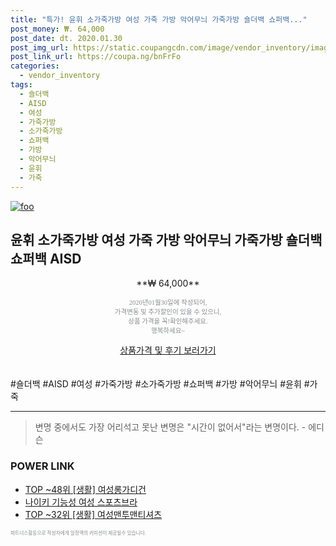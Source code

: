 ```yaml
--- 
title: "특가! 윤휘 소가죽가방 여성 가죽 가방 악어무늬 가죽가방 숄더백 쇼퍼백..." 
post_money: ₩. 64,000 
post_date: dt. 2020.01.30 
post_img_url: https://static.coupangcdn.com/image/vendor_inventory/images/2019/02/15/0/1/4a04e841-fcce-48d6-853d-6501433e9cfc.jpg 
post_link_url: https://coupa.ng/bnFrFo 
categories: 
  - vendor_inventory 
tags: 
  - 숄더백 
  - AISD 
  - 여성 
  - 가죽가방 
  - 소가죽가방 
  - 쇼퍼백 
  - 가방 
  - 악어무늬 
  - 윤휘 
  - 가죽 
--- 
```

[![foo](https://static.coupangcdn.com/image/vendor_inventory/images/2019/02/15/0/1/4a04e841-fcce-48d6-853d-6501433e9cfc.jpg)](https://coupa.ng/bnFrFo) 

## 윤휘 소가죽가방 여성 가죽 가방 악어무늬 가죽가방 숄더백 쇼퍼백 AISD 
<p style="text-align: center;">**₩ 64,000**</p> 
<p style="text-align: center;"><span style="color: #898c8f; font-family: Georgia,Times,serif; font-size: 0.75em;">2020년01월30일에 작성되어, <br>가격변동 및 추가할인이 있을 수 있으니,<br> 상품 가격을 꼭!확인해주세요.<br>행복하세요~</span> 
</p>	 
<div markdown="0" style="text-align: center;"><a href="https://coupa.ng/bnFrFo" class="btn btn--success">상품가격 및 후기 보러가기</a></div> 
<br><br> 
  #숄더백 #AISD #여성 #가죽가방 #소가죽가방 #쇼퍼백 #가방 #악어무늬 #윤휘 #가죽 
<hr> 

> 변명 중에서도 가장 어리석고 못난 변명은 "시간이 없어서"라는 변명이다. - 에디슨 


### POWER LINK

* <a href="https://blog.naver.com/fasyy4321/221777691244" target="_blank"> TOP ~48위 [생활] 여성롱가디건</a>
* <a href="https://blog.naver.com/fasyy4321/221789032693" target="_blank">나이키 기능성 여성 스포츠브라</a>
* <a href="https://blog.naver.com/fasyy4321/221777244886" target="_blank"> TOP ~32위 [생활] 여성맨투맨티셔츠</a>

<span style="color: #898c8f; font-family: Georgia,Times,serif; font-size: 0.55em;">파트너스활동으로 작성자에게 일정액의 커미션이 제공될수 있습니다.</span> 
